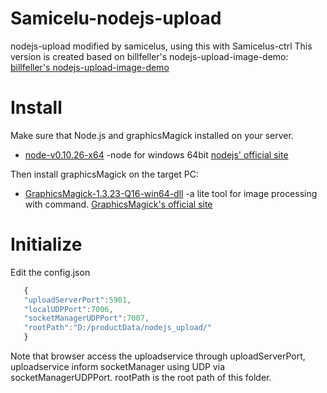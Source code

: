 # Samicelu-nodejs-upload
nodejs-upload modified by samicelus, using this with Samicelus-ctrl
This version is created based on billfeller's nodejs-upload-image-demo:
[billfeller's nodejs-upload-image-demo](https://github.com/billfeller/nodejs-upload-image-demo.git)

Install
================

Make sure that Node.js and graphicsMagick installed on your server.
* [node-v0.10.26-x64](http://pan.baidu.com/s/1i3JbpIl) -node for windows 64bit
[nodejs' official site](https://nodejs.org/en/)

Then install graphicsMagick on the target PC:
* [GraphicsMagick-1.3.23-Q16-win64-dll](http://pan.baidu.com/s/1mgxq2da) -a lite tool for image processing with command.
[GraphicsMagick's official site](http://www.graphicsmagick.org/)


Initialize
================

Edit the config.json
```js
   {
   "uploadServerPort":5901,
   "localUDPPort":7006,
   "socketManagerUDPPort":7007,
   "rootPath":"D:/productData/nodejs_upload/"
   }
```

Note that browser access the uploadservice through uploadServerPort, uploadservice inform socketManager using UDP via socketManagerUDPPort.
rootPath is the root path of this folder.
